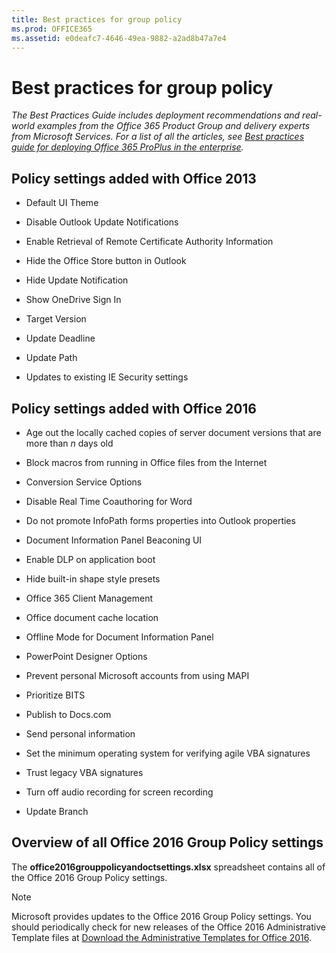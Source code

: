 ```yaml
---
title: Best practices for group policy
ms.prod: OFFICE365
ms.assetid: e0deafc7-4646-49ea-9882-a2ad8b47a7e4
---
```



# Best practices for group policy

 *The Best Practices Guide includes deployment recommendations and real-world examples from the Office 365 Product Group and delivery experts from Microsoft Services. For a list of all the articles, see  [Best practices guide for deploying Office 365 ProPlus in the enterprise](best-practices-guide-for-deploying-office-365-proplus-in-the-enterprise.md).* 
  
    
    


## Policy settings added with Office 2013


- Default UI Theme
    
  
- Disable Outlook Update Notifications
    
  
- Enable Retrieval of Remote Certificate Authority Information
    
  
- Hide the Office Store button in Outlook
    
  
- Hide Update Notification
    
  
- Show OneDrive Sign In
    
  
- Target Version
    
  
- Update Deadline
    
  
- Update Path
    
  
- Updates to existing IE Security settings
    
  

## Policy settings added with Office 2016


- Age out the locally cached copies of server document versions that are more than  *n*  days old
    
  
- Block macros from running in Office files from the Internet
    
  
- Conversion Service Options
    
  
- Disable Real Time Coauthoring for Word
    
  
- Do not promote InfoPath forms properties into Outlook properties
    
  
- Document Information Panel Beaconing UI
    
  
- Enable DLP on application boot
    
  
- Hide built-in shape style presets
    
  
- Office 365 Client Management
    
  
- Office document cache location
    
  
- Offline Mode for Document Information Panel
    
  
- PowerPoint Designer Options
    
  
- Prevent personal Microsoft accounts from using MAPI
    
  
- Prioritize BITS
    
  
- Publish to Docs.com
    
  
- Send personal information
    
  
- Set the minimum operating system for verifying agile VBA signatures
    
  
- Trust legacy VBA signatures
    
  
- Turn off audio recording for screen recording
    
  
- Update Branch
    
  

## Overview of all Office 2016 Group Policy settings

The **office2016grouppolicyandoctsettings.xlsx** spreadsheet contains all of the Office 2016 Group Policy settings.
  
    
    

> [!NOTE]
> Microsoft provides updates to the Office 2016 Group Policy settings. You should periodically check for new releases of the Office 2016 Administrative Template files at  [Download the Administrative Templates for Office 2016](https://www.microsoft.com/en-us/download/details.aspx?id=49030). 
  
    
    


